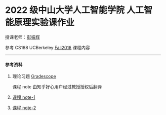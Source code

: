 # 2022 级中山大学人工智能学院 人工智能原理实验课作业

授课老师：[彭振辉](https://zhenhuipeng.com/ "Markdown")


参考 CS188 UCBerkeley [Fall2018](https://inst.eecs.berkeley.edu/~cs188/fa18/index.html "Markdown") 课程内容

---

#### 参考资料

1. 理论习题 [Gradescope](https://www.gradescope.com/courses/33660 "Markdown")

   课程 note 由知乎好心用户经过教授授权后翻译
3. [课程 note-1](https://zhuanlan.zhihu.com/p/61895500 "Markdown")
4. [课程 note-2](https://zhuanlan.zhihu.com/p/64368643 "Markdown")

